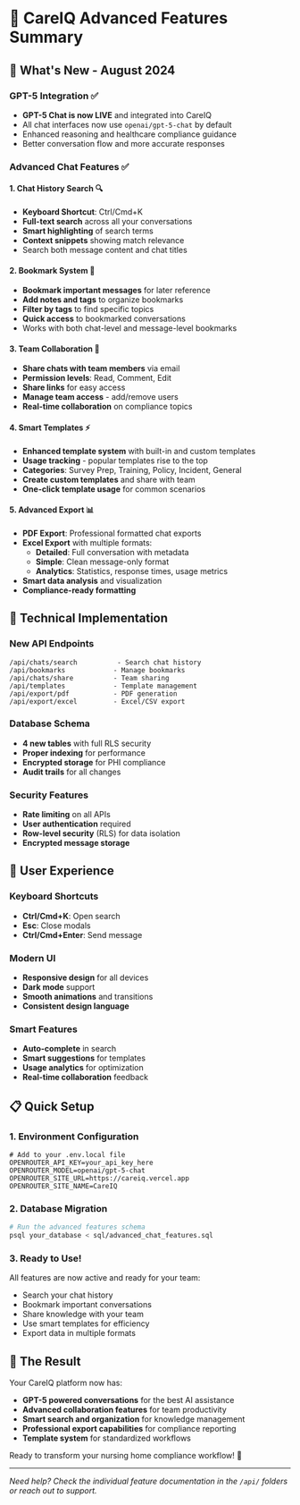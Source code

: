 # 🚀 CareIQ Advanced Features Summary

## 🎉 What's New - August 2024

### **GPT-5 Integration ✅**
- **GPT-5 Chat is now LIVE** and integrated into CareIQ
- All chat interfaces now use `openai/gpt-5-chat` by default
- Enhanced reasoning and healthcare compliance guidance
- Better conversation flow and more accurate responses

### **Advanced Chat Features ✅**

#### 1. **Chat History Search** 🔍
- **Keyboard Shortcut**: Ctrl/Cmd+K
- **Full-text search** across all your conversations
- **Smart highlighting** of search terms
- **Context snippets** showing match relevance
- Search both message content and chat titles

#### 2. **Bookmark System** 📌
- **Bookmark important messages** for later reference
- **Add notes and tags** to organize bookmarks
- **Filter by tags** to find specific topics
- **Quick access** to bookmarked conversations
- Works with both chat-level and message-level bookmarks

#### 3. **Team Collaboration** 👥
- **Share chats with team members** via email
- **Permission levels**: Read, Comment, Edit
- **Share links** for easy access
- **Manage team access** - add/remove users
- **Real-time collaboration** on compliance topics

#### 4. **Smart Templates** ⚡
- **Enhanced template system** with built-in and custom templates
- **Usage tracking** - popular templates rise to the top
- **Categories**: Survey Prep, Training, Policy, Incident, General
- **Create custom templates** and share with team
- **One-click template usage** for common scenarios

#### 5. **Advanced Export** 📊
- **PDF Export**: Professional formatted chat exports
- **Excel Export** with multiple formats:
  - **Detailed**: Full conversation with metadata
  - **Simple**: Clean message-only format  
  - **Analytics**: Statistics, response times, usage metrics
- **Smart data analysis** and visualization
- **Compliance-ready formatting**

## 🔧 Technical Implementation

### **New API Endpoints**
```
/api/chats/search          - Search chat history
/api/bookmarks            - Manage bookmarks  
/api/chats/share          - Team sharing
/api/templates            - Template management
/api/export/pdf           - PDF generation
/api/export/excel         - Excel/CSV export
```

### **Database Schema**
- **4 new tables** with full RLS security
- **Proper indexing** for performance
- **Encrypted storage** for PHI compliance
- **Audit trails** for all changes

### **Security Features**
- **Rate limiting** on all APIs
- **User authentication** required
- **Row-level security** (RLS) for data isolation
- **Encrypted message storage**

## 🎯 User Experience

### **Keyboard Shortcuts**
- **Ctrl/Cmd+K**: Open search
- **Esc**: Close modals
- **Ctrl/Cmd+Enter**: Send message

### **Modern UI**
- **Responsive design** for all devices
- **Dark mode** support
- **Smooth animations** and transitions
- **Consistent design language**

### **Smart Features**
- **Auto-complete** in search
- **Smart suggestions** for templates
- **Usage analytics** for optimization
- **Real-time collaboration** feedback

## 📋 Quick Setup

### 1. **Environment Configuration**
```env
# Add to your .env.local file
OPENROUTER_API_KEY=your_api_key_here
OPENROUTER_MODEL=openai/gpt-5-chat
OPENROUTER_SITE_URL=https://careiq.vercel.app
OPENROUTER_SITE_NAME=CareIQ
```

### 2. **Database Migration**
```bash
# Run the advanced features schema
psql your_database < sql/advanced_chat_features.sql
```

### 3. **Ready to Use!**
All features are now active and ready for your team:
- Search your chat history
- Bookmark important conversations
- Share knowledge with your team
- Use smart templates for efficiency
- Export data in multiple formats

## 🎉 The Result

Your CareIQ platform now has:
- **GPT-5 powered conversations** for the best AI assistance
- **Advanced collaboration features** for team productivity  
- **Smart search and organization** for knowledge management
- **Professional export capabilities** for compliance reporting
- **Template system** for standardized workflows

Ready to transform your nursing home compliance workflow! 🚀

---

*Need help? Check the individual feature documentation in the `/api/` folders or reach out to support.*